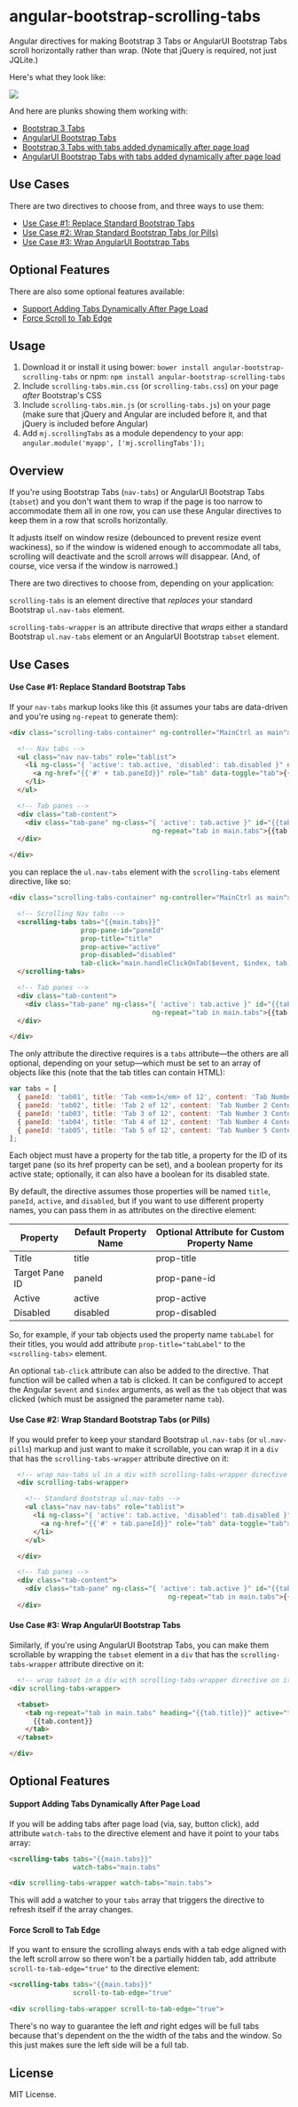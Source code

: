 angular-bootstrap-scrolling-tabs
================================

Angular directives for making Bootstrap 3 Tabs or AngularUI Bootstrap Tabs scroll horizontally rather than wrap. (Note that jQuery is required, not just JQLite.)

Here's what they look like:

![](https://raw.githubusercontent.com/mikejacobson/angular-bootstrap-scrolling-tabs/master/st-screenshot1.png)


And here are plunks showing them working with:

* <a href="http://plnkr.co/edit/rN00h68xVv1w2BLGvF23?p=preview" target="_blank">Bootstrap 3 Tabs</a>
* <a href="http://plnkr.co/edit/JgDbtyGhZAIyfA0XoK28?p=preview" target="_blank">AngularUI Bootstrap Tabs</a>
* <a href="http://plnkr.co/edit/xemfYkJDzX7bxdJH1zz7?p=preview" target="_blank">Bootstrap 3 Tabs with tabs added dynamically after page load</a>
* <a href="http://plnkr.co/edit/DKoQ71IvWvJcp30N217i?p=preview" target="_blank">AngularUI Bootstrap Tabs with tabs added dynamically after page load</a>

Use Cases
---------
There are two directives to choose from, and three ways to use them:
* [Use Case #1: Replace Standard Bootstrap Tabs](#uc1)
* [Use Case #2: Wrap Standard Bootstrap Tabs (or Pills)](#uc2)
* [Use Case #3: Wrap AngularUI Bootstrap Tabs](#uc3)


Optional Features
-----------------
There are also some optional features available:
* [Support Adding Tabs Dynamically After Page Load](#ft1)
* [Force Scroll to Tab Edge](#ft2)



Usage
-----
1. Download it or install it using bower: `bower install angular-bootstrap-scrolling-tabs` or npm: `npm install angular-bootstrap-scrolling-tabs`
2. Include `scrolling-tabs.min.css` (or `scrolling-tabs.css`) on your page *after* Bootstrap's CSS
3. Include `scrolling-tabs.min.js` (or `scrolling-tabs.js`) on your page (make sure that jQuery and Angular are included before it, and that jQuery is included before Angular)
4. Add `mj.scrollingTabs` as a module dependency to your app: `angular.module('myapp', ['mj.scrollingTabs']);`




Overview
--------
If you're using Bootstrap Tabs (`nav-tabs`) or AngularUI Bootstrap Tabs (`tabset`) and you don't want them to wrap if the page is too narrow to accommodate them all in one row, you can use these Angular directives to keep them in a row that scrolls horizontally.

It adjusts itself on window resize (debounced to prevent resize event wackiness), so if the window is widened enough to accommodate all tabs, scrolling will deactivate and the scroll arrows will disappear. (And, of course, vice versa if the window is narrowed.)

There are two directives to choose from, depending on your application:

`scrolling-tabs` is an element directive that *replaces* your standard Bootstrap `ul.nav-tabs` element.

`scrolling-tabs-wrapper` is an attribute directive that *wraps* either a standard Bootstrap `ul.nav-tabs` element or an AngularUI Bootstrap `tabset` element.


Use Cases
---------
#### <a id="uc1"></a>Use Case #1: Replace Standard Bootstrap Tabs

If your `nav-tabs` markup looks like this (it assumes your tabs are data-driven and you're using `ng-repeat` to generate them):
```html
<div class="scrolling-tabs-container" ng-controller="MainCtrl as main">

  <!-- Nav tabs -->
  <ul class="nav nav-tabs" role="tablist">
    <li ng-class="{ 'active': tab.active, 'disabled': tab.disabled }" ng-repeat="tab in main.tabs">
      <a ng-href="{{'#' + tab.paneId}}" role="tab" data-toggle="tab">{{tab.title}}</a>
    </li>
  </ul>

  <!-- Tab panes -->
  <div class="tab-content">
    <div class="tab-pane" ng-class="{ 'active': tab.active }" id="{{tab.paneId}}"
                                    ng-repeat="tab in main.tabs">{{tab.content}}</div>
  </div>

</div>
```

you can replace the `ul.nav-tabs` element with the `scrolling-tabs` element directive, like so:
```html
<div class="scrolling-tabs-container" ng-controller="MainCtrl as main">

  <!-- Scrolling Nav tabs -->
  <scrolling-tabs tabs="{{main.tabs}}"
                  prop-pane-id="paneId"
                  prop-title="title"
                  prop-active="active"
                  prop-disabled="disabled"
                  tab-click="main.handleClickOnTab($event, $index, tab);">
  </scrolling-tabs>

  <!-- Tab panes -->
  <div class="tab-content">
    <div class="tab-pane" ng-class="{ 'active': tab.active }" id="{{tab.paneId}}"
                                    ng-repeat="tab in main.tabs">{{tab.content}}</div>
  </div>

</div>
```


The only attribute the directive requires is a `tabs` attribute&mdash;the others are all optional, depending on your setup&mdash;which must be set to an array of objects like this (note that the tab titles can contain HTML):
```javascript
var tabs = [
  { paneId: 'tab01', title: 'Tab <em>1</em> of 12', content: 'Tab Number 1 Content', active: true, disabled: false },
  { paneId: 'tab02', title: 'Tab 2 of 12', content: 'Tab Number 2 Content', active: false, disabled: false },
  { paneId: 'tab03', title: 'Tab 3 of 12', content: 'Tab Number 3 Content', active: false, disabled: false },
  { paneId: 'tab04', title: 'Tab 4 of 12', content: 'Tab Number 4 Content', active: false, disabled: false },
  { paneId: 'tab05', title: 'Tab 5 of 12', content: 'Tab Number 5 Content', active: false, disabled: false }
];

```

Each object must have a property for the tab title, a property for the ID of its target pane (so its href property can be set), and a boolean property for its active state; optionally, it can also have a boolean for its disabled state.

By default, the directive assumes those properties will be named `title`, `paneId`, `active`, and `disabled`, but if you want to use different property names, you can pass them in as attributes on the directive element:


| Property | Default Property Name | Optional Attribute for Custom Property Name |
| -------- | ------------ | ----------------------- |
| Title    | title | prop-title |
| Target Pane ID | paneId | prop-pane-id |
| Active | active | prop-active |
| Disabled | disabled | prop-disabled |


So, for example, if your tab objects used the property name `tabLabel` for their titles, you would add attribute `prop-title="tabLabel"` to the `<scrolling-tabs>` element.


An optional `tab-click` attribute can also be added to the directive. That function will be called when a tab is clicked. It can be configured to accept the Angular `$event` and `$index` arguments, as well as the `tab` object that was clicked (which must be assigned the parameter name `tab`).




#### <a id="uc2"></a>Use Case #2: Wrap Standard Bootstrap Tabs (or Pills)

If you would prefer to keep your standard Bootstrap `ul.nav-tabs` (or `ul.nav-pills`) markup and just want to make it scrollable, you can wrap it in a `div` that has the `scrolling-tabs-wrapper` attribute directive on it:

```html
  <!-- wrap nav-tabs ul in a div with scrolling-tabs-wrapper directive on it -->
  <div scrolling-tabs-wrapper>

    <!-- Standard Bootstrap ul.nav-tabs -->
    <ul class="nav nav-tabs" role="tablist">
      <li ng-class="{ 'active': tab.active, 'disabled': tab.disabled }" ng-repeat="tab in main.tabs">
        <a ng-href="{{'#' + tab.paneId}}" role="tab" data-toggle="tab">{{tab.title}}</a>
      </li>
    </ul>

  </div>

  <!-- Tab panes -->
  <div class="tab-content">
    <div class="tab-pane" ng-class="{ 'active': tab.active }" id="{{tab.paneId}}"
                                        ng-repeat="tab in main.tabs">{{tab.content}}</div>
  </div>
```



#### <a id="uc3"></a>Use Case #3: Wrap AngularUI Bootstrap Tabs

Similarly, if you're using AngularUI Bootstrap Tabs, you can make them scrollable by wrapping the `tabset` element in a `div` that has the `scrolling-tabs-wrapper` attribute directive on it:

```html
  <!-- wrap tabset in a div with scrolling-tabs-wrapper directive on it -->
<div scrolling-tabs-wrapper>

  <tabset>
    <tab ng-repeat="tab in main.tabs" heading="{{tab.title}}" active="tab.active" disabled="tab.disabled">
      {{tab.content}}
    </tab>
  </tabset>

</div>
```




Optional Features
-----------------

#### <a id="ft1"></a>Support Adding Tabs Dynamically After Page Load

If you will be adding tabs after page load (via, say, button click), add attribute `watch-tabs` to the directive element and have it point to your tabs array:

```html
<scrolling-tabs tabs="{{main.tabs}}"
                watch-tabs="main.tabs"
```

```html
<div scrolling-tabs-wrapper watch-tabs="main.tabs">
```

This will add a watcher to your `tabs` array that triggers the directive to refresh itself if the array changes.


#### <a id="ft2"></a>Force Scroll to Tab Edge

If you want to ensure the scrolling always ends with a tab edge aligned with the left scroll arrow so there won't be a partially hidden tab, add attribute `scroll-to-tab-edge="true"` to the directive element:

```html
<scrolling-tabs tabs="{{main.tabs}}"
                scroll-to-tab-edge="true"
```

```html
<div scrolling-tabs-wrapper scroll-to-tab-edge="true">
```

There's no way to guarantee the left *and* right edges will be full tabs because that's dependent on the the width of the tabs and the window. So this just makes sure the left side will be a full tab.



License
-------
MIT License.
